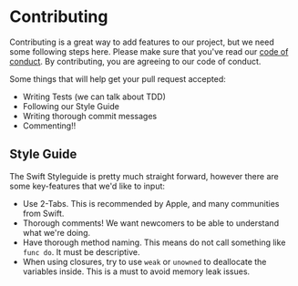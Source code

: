 # Contributing

Contributing is a great way to add features to our project, but we need some following steps here. Please make sure that you've read our [code of conduct](https://github.com/MAD-Club/web/blob/master/CODE_OF_CONDUCT.md). By contributing, you are agreeing to our code of conduct.

Some things that will help get your pull request accepted:

- Writing Tests (we can talk about TDD)
- Following our Style Guide
- Writing thorough commit messages
- Commenting!!

## Style Guide

The Swift Styleguide is pretty much straight forward, however there are some key-features that we'd like to input:

* Use 2-Tabs. This is recommended by Apple, and many communities from Swift.
* Thorough comments! We want newcomers to be able to understand what we're doing.
* Have thorough method naming. This means do not call something like `func do`. It must be descriptive.
* When using closures, try to use `weak` or `unowned` to deallocate the variables inside. This is a must to avoid memory leak issues.
